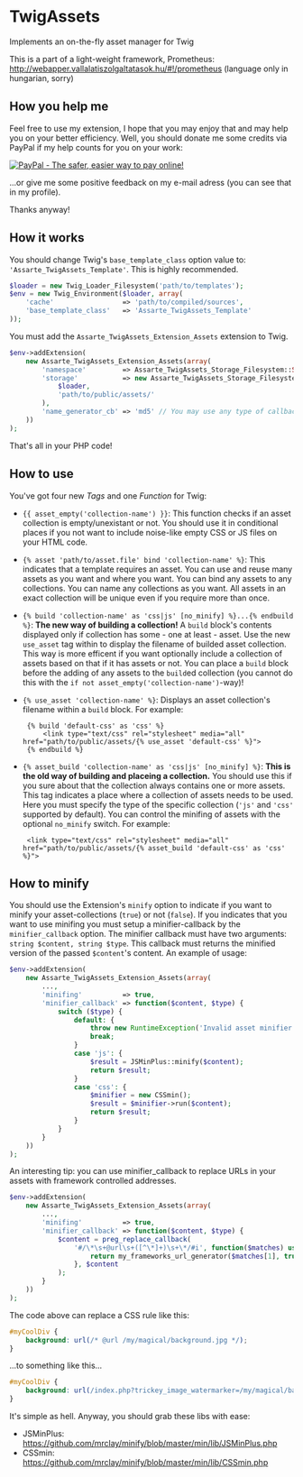 TwigAssets
==========

Implements an on-the-fly asset manager for Twig

This is a part of a light-weight framework, Prometheus: http://webapper.vallalatiszolgaltatasok.hu/#!/prometheus
(language only in hungarian, sorry)

How you help me
---------------

Feel free to use my extension, I hope that you may enjoy that and may help you on your better efficiency. Well, you should donate me some credits via PayPal if my help counts for you on your work:

<a href="https://www.paypal.com/cgi-bin/webscr?cmd=_s-xclick&hosted_button_id=5KQ66J5DF97RA">
<img src="https://www.paypalobjects.com/en_US/i/btn/btn_donateCC_LG.gif" border="0" name="submit" alt="PayPal - The safer, easier way to pay online!">
</a>

...or give me some positive feedback on my e-mail adress (you can see that in my profile).

Thanks anyway!

How it works
------------

You should change Twig's `base_template_class` option value to: `'Assarte_TwigAssets_Template'`. This is highly recommended.
```php
$loader = new Twig_Loader_Filesystem('path/to/templates');
$env = new Twig_Environment($loader, array(
	'cache'					=> 'path/to/compiled/sources',
	'base_template_class'	=> 'Assarte_TwigAssets_Template'
));
```

You must add the `Assarte_TwigAssets_Extension_Assets` extension to Twig.
```php
$env->addExtension(
	new Assarte_TwigAssets_Extension_Assets(array(
		'namespace'			=> Assarte_TwigAssets_Storage_Filesystem::STORE_NAMESPACE,
		'storage'			=> new Assarte_TwigAssets_Storage_Filesystem(
			$loader,
			'path/to/public/assets/'
		),
		'name_generator_cb'	=> 'md5' // You may use any type of callbacks
	))
);
```
That's all in your PHP code!

How to use
----------

You've got four new *Tags* and one *Function* for Twig:
 * `{{ asset_empty('collection-name') }}`: This function checks if an asset collection is empty/unexistant or not. You should use it in conditional places if you not want to include noise-like empty CSS or JS files on your HTML code.
 * `{% asset 'path/to/asset.file' bind 'collection-name' %}`: This indicates that a template requires an asset. You can use and reuse many assets as you want and where you want. You can bind any assets to any collections. You can name any collections as you want. All assets in an exact collection will be unique even if you require more than once.
 * `{% build 'collection-name' as 'css|js' [no_minify] %}...{% endbuild %}`: **The new way of building a collection!** A `build` block's contents displayed only if collection has some - one at least - asset. Use the new `use_asset` tag within to display the filename of builded asset collection. This way is more efficent if you want optionally include a collection of assets based on that if it has assets or not. You can place a `build` block before the adding of any assets to the `build`ed collection (you cannot do this with the `if not asset_empty('collection-name')`-way)!
 * `{% use_asset 'collection-name' %}`: Displays an asset collection's filename within a `build` block. For example:

		{% build 'default-css' as 'css' %}
			<link type="text/css" rel="stylesheet" media="all" href="path/to/public/assets/{% use_asset 'default-css' %}">
		{% endbuild %}

 * `{% asset_build 'collection-name' as 'css|js' [no_minify] %}`: **This is the old way of building and placeing a collection.** You should use this if you sure about that the collection always contains one or more assets. This tag  indicates a place where a collection of assets needs to be used. Here you must specify the type of the specific collection (`'js'` and `'css'` supported by default). You can control the minifing of assets with the optional `no_minify` switch. For example:

		<link type="text/css" rel="stylesheet" media="all" href="path/to/public/assets/{% asset_build 'default-css' as 'css' %}">

How to minify
-------------

You should use the Extension's `minify` option to indicate if you want to minify your asset-collections (`true`) or not (`false`). If you indicates that you want to use minifing you must setup a minifier-callback by the `minifier_callback` option. The minifier callback must have two arguments: `string $content, string $type`. This callback must returns the minified version of the passed `$content`'s content.
An example of usage:
```php
$env->addExtension(
	new Assarte_TwigAssets_Extension_Assets(array(
		...,
		'minifing'			=> true,
		'minifier_callback'	=> function($content, $type) {
			switch ($type) {
				default: {
					throw new RuntimeException('Invalid asset minifier type: '.$type);
					break;
				}
				case 'js': {
					$result = JSMinPlus::minify($content);
					return $result;
				}
				case 'css': {
					$minifier = new CSSmin();
					$result = $minifier->run($content);
					return $result;
				}
			}
		}
	))
);
```
An interesting tip: you can use minifier_callback to replace URLs in your assets with framework controlled addresses.
```php
$env->addExtension(
	new Assarte_TwigAssets_Extension_Assets(array(
		...,
		'minifing'			=> true,
		'minifier_callback'	=> function($content, $type) {
			$content = preg_replace_callback(
				'#/\*\s+@url\s+([^\*]+)\s+\*/#i', function($matches) use ($app) {
					return my_frameworks_url_generator($matches[1], true);
				}, $content
			);
		}
	))
);
```
The code above can replace a CSS rule like this:
```css
#myCoolDiv {
	background: url(/* @url /my/magical/background.jpg */);
}
```
...to something like this...
```css
#myCoolDiv {
	background: url(/index.php?trickey_image_watermarker=/my/magical/background.jpg);
}
```

It's simple as hell. Anyway, you should grab these libs with ease:
 * JSMinPlus: https://github.com/mrclay/minify/blob/master/min/lib/JSMinPlus.php
 * CSSmin: https://github.com/mrclay/minify/blob/master/min/lib/CSSmin.php
